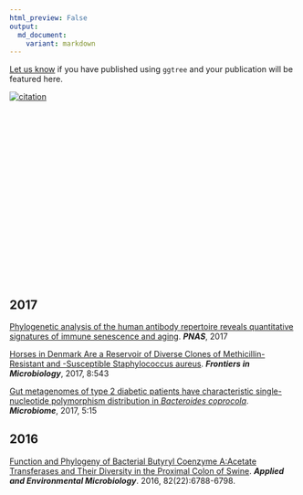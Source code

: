 ```yaml
---
html_preview: False
output:
  md_document:
    variant: markdown
---
```


<!-- AddToAny BEGIN -->
<div class="a2a_kit a2a_kit_size_32 a2a_default_style">

<a class="a2a_dd" href="//www.addtoany.com/share"></a>
<a class="a2a_button_facebook"></a> <a class="a2a_button_twitter"></a>
<a class="a2a_button_google_plus"></a>
<a class="a2a_button_pinterest"></a> <a class="a2a_button_reddit"></a>
<a class="a2a_button_sina_weibo"></a> <a class="a2a_button_wechat"></a>
<a class="a2a_button_douban"></a>

</div>

<script async src="//static.addtoany.com/menu/page.js"></script>
<!-- AddToAny END -->
<link rel="stylesheet" href="https://guangchuangyu.github.io/css/font-awesome.min.css">

[Let us know](https://github.com/GuangchuangYu/featured_img) if you have
published using `ggtree` and your publication will be featured here.

[![citation](https://img.shields.io/badge/cited%20by-22-blue.svg?style=flat)](https://scholar.google.com.hk/scholar?oi=bibs&hl=en&cites=7268358477862164627)

<link rel='stylesheet' href=https://guangchuangyu.github.io/resume/css/morris.css>
<script src='https://guangchuangyu.github.io/resume/css/jquery.min.js' type='text/javascript'></script>
<script src='https://guangchuangyu.github.io/resume/css/raphael-min.js' type='text/javascript'></script>
<script src='https://guangchuangyu.github.io/resume/css/morris-0.4.2.min.js' type='text/javascript'></script>
<style>
  .rChart {
    display: block;
    margin-left: auto; 
    margin-right: auto;
    width: 800px;
    height: 300px;
  }  
  </style>
<div id="chart5f2d37e8c08a" class="rChart morris">

</div>

<script type='text/javascript'>
    var chartParams = {
 "element": "chart5f2d37e8c08a",
"width":            800,
"height":            400,
"xkey": "year",
"ykeys": [
 "cites" 
],
"data": [
 {
 "year": 2016,
"cites":              1,
"pubid": "HtEfBTGE9r8C" 
},
{
 "year": 2017,
"cites":             21,
"pubid": "HtEfBTGE9r8C" 
} 
],
"id": "chart5f2d37e8c08a",
"labels": "cites" 
},
      chartType = "Bar"
    new Morris[chartType](chartParams)
</script>
<!-- citation:=HtEfBTGE9r8C:=7268358477862164627 -->
<!-- article_citation:=HtEfBTGE9r8C -->
<i class="fa fa-calendar"></i> 2017
-----------------------------------

[Phylogenetic analysis of the human antibody repertoire reveals
quantitative signatures of immune senescence and
aging](http://dx.doi.org/10.1073/pnas.1617959114). ***PNAS***, 2017

[Horses in Denmark Are a Reservoir of Diverse Clones of
Methicillin-Resistant and -Susceptible Staphylococcus
aureus](https://www.ncbi.nlm.nih.gov/pmc/articles/PMC5376617/).
***Frontiers in Microbiology***, 2017, 8:543

[Gut metagenomes of type 2 diabetic patients have characteristic
single-nucleotide polymorphism distribution in *Bacteroides
coprocola*](https://microbiomejournal.biomedcentral.com/articles/10.1186/s40168-017-0232-3).
***Microbiome***, 2017, 5:15

<i class="fa fa-calendar"></i> 2016
-----------------------------------

[Function and Phylogeny of Bacterial Butyryl Coenzyme A:Acetate
Transferases and Their Diversity in the Proximal Colon of
Swine](http://aem.asm.org/content/82/22/6788.short). ***Applied and
Environmental Microbiology***. 2016, 82(22):6788-6798.
